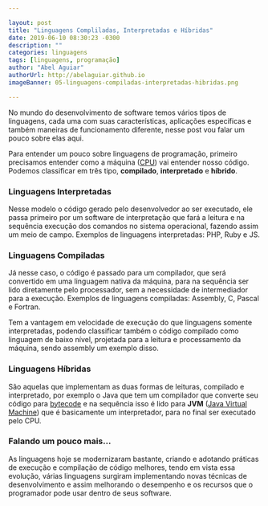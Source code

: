 ```yaml
---

layout: post
title: "Linguagens Compliladas, Interpretadas e Híbridas"
date: 2019-06-10 08:30:23 -0300
description: ""
categories: linguagens
tags: [linguagens, programação]
author: "Abel Aguiar"
authorUrl: http://abelaguiar.github.io
imageBanner: 05-linguagens-compiladas-interpretadas-hibridas.png

---
```


No mundo do desenvolvimento de software temos vários tipos de linguagens, cada uma com suas características, aplicações específicas e também maneiras de funcionamento diferente, nesse post vou falar um pouco sobre elas aqui.

Para entender um pouco sobre linguagens de programação, primeiro precisamos entender como a máquina ([CPU][cpu]) vai entender nosso código. Podemos classificar em três tipo, **compilado**, **interpretado** e **híbrido**.

[cpu]: https://en.wikipedia.org/wiki/Central_processing_unit

### Linguagens Interpretadas

Nesse modelo o código gerado pelo desenvolvedor ao ser executado, ele passa primeiro por um software de interpretação que fará a leitura e na sequência execução dos comandos no sistema operacional, fazendo assim um meio de campo. Exemplos de linguagens interpretadas: PHP, Ruby e JS.

### Linguagens Compiladas

Já nesse caso, o código é passado para um compilador, que será convertido em uma linguagem nativa da máquina, para na sequência ser lido diretamente pelo processador, sem a necessidade de intermediador para a execução. Exemplos de linguagens compiladas: Assembly, C, Pascal e Fortran.

Tem a vantagem em velocidade de execução do que linguagens somente interpretadas, podendo classificar também o código compilado como linguagem de baixo nível, projetada para a leitura e processamento da máquina, sendo assembly um exemplo disso.

### Linguagens Híbridas

São aquelas que implementam as duas formas de leituras, compilado e interpretado, por exemplo o Java que tem um compilador que converte seu código para [bytecode][bytecode] e na sequência isso é lido para **JVM** ([Java Virtual Machine][jvm]) que é basicamente um interpretador, para no final ser executado pelo CPU.

[jvm]: https://en.wikipedia.org/wiki/Java_virtual_machine

[bytecode]: https://pt.wikipedia.org/wiki/Bytecode

### Falando um pouco mais…

As linguagens hoje se modernizaram bastante, criando e adotando práticas de execução e compilação de código melhores, tendo em vista essa evolução, várias linguagens surgiram implementando novas técnicas de desenvolvimento e assim melhorando o desempenho e os recursos que o programador pode usar dentro de seus software.